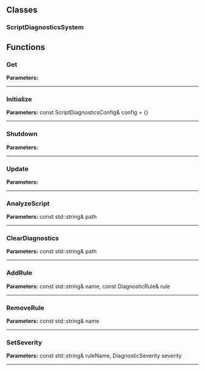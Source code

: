 
## Classes

### ScriptDiagnosticsSystem




## Functions

### Get



**Parameters:** 

---

### Initialize



**Parameters:** const ScriptDiagnosticsConfig& config = {}

---

### Shutdown



**Parameters:** 

---

### Update



**Parameters:** 

---

### AnalyzeScript



**Parameters:** const std::string& path

---

### ClearDiagnostics



**Parameters:** const std::string& path

---

### AddRule



**Parameters:** const std::string& name, const DiagnosticRule& rule

---

### RemoveRule



**Parameters:** const std::string& name

---

### SetSeverity



**Parameters:** const std::string& ruleName, DiagnosticSeverity severity

---
